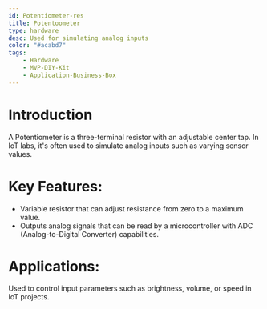 ```yaml
---
id: Potentiometer-res
title: Potentoometer
type: hardware
desc: Used for simulating analog inputs
color: "#acabd7"
tags:
    - Hardware
    - MVP-DIY-Kit
    - Application-Business-Box
---
```


# Introduction
A Potentiometer is a three-terminal resistor with an adjustable center tap. In IoT labs, it's often used to simulate analog inputs such as varying sensor values.

# Key Features:
- Variable resistor that can adjust resistance from zero to a maximum value.
- Outputs analog signals that can be read by a microcontroller with ADC (Analog-to-Digital Converter) capabilities.

# Applications:
Used to control input parameters such as brightness, volume, or speed in IoT projects.